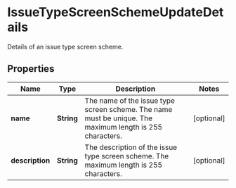 

# IssueTypeScreenSchemeUpdateDetails

Details of an issue type screen scheme.
## Properties

Name | Type | Description | Notes
------------ | ------------- | ------------- | -------------
**name** | **String** | The name of the issue type screen scheme. The name must be unique. The maximum length is 255 characters. |  [optional]
**description** | **String** | The description of the issue type screen scheme. The maximum length is 255 characters. |  [optional]



